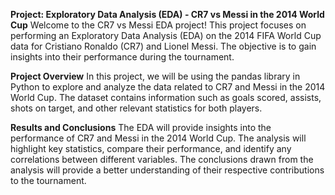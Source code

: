 **Project: Exploratory Data Analysis (EDA) - CR7 vs Messi in the 2014 World Cup**
Welcome to the CR7 vs Messi EDA project! This project focuses on performing an Exploratory Data Analysis (EDA) on the 2014 FIFA World Cup data for Cristiano Ronaldo (CR7) and Lionel Messi. The objective is to gain insights into their performance during the tournament.

**Project Overview**
In this project, we will be using the pandas library in Python to explore and analyze the data related to CR7 and Messi in the 2014 World Cup. The dataset contains information such as goals scored, assists, shots on target, and other relevant statistics for both players.

**Results and Conclusions**
The EDA will provide insights into the performance of CR7 and Messi in the 2014 World Cup. The analysis will highlight key statistics, compare their performance, and identify any correlations between different variables. The conclusions drawn from the analysis will provide a better understanding of their respective contributions to the tournament.
